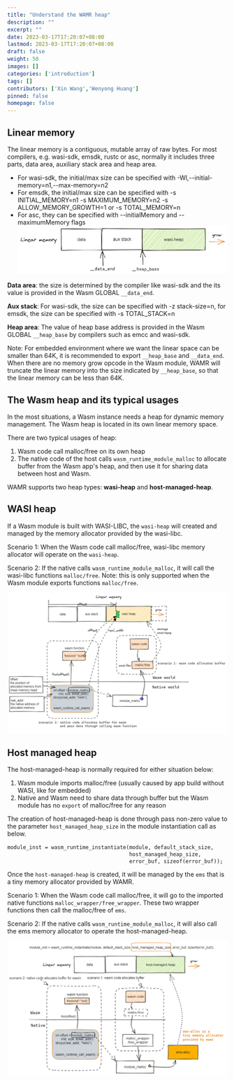 ```yaml
---
title: "Understand the WAMR heap"
description: ""
excerpt: ""
date: 2023-03-17T17:20:07+08:00
lastmod: 2023-03-17T17:20:07+08:00
draft: false
weight: 50
images: []
categories: ['introduction']
tags: []
contributors: ['Xin Wang','Wenyong Huang']
pinned: false
homepage: false
---
```


## Linear memory
The linear memory is a contiguous, mutable array of raw bytes. For most compilers, e.g. wasi-sdk, emsdk, rustc or asc, normally it includes three parts, data area, auxiliary stack area and heap area.
- For wasi-sdk, the initial/max size can be specified with -Wl,--initial-memory=n1,--max-memory=n2
- For emsdk, the initial/max size can be specified with -s INITIAL_MEMORY=n1 -s MAXIMUM_MEMORY=n2 -s ALLOW_MEMORY_GROWTH=1 or -s TOTAL_MEMORY=n
- For asc, they can be specified with --initialMemory and --maximumMemory flags  
![](linear_mem.excalidraw.png)

**Data area**: the size is determined by the compiler like wasi-sdk and the its value is provided in the Wasm GLOBAL `__data_end`.  

**Aux stack**: For wasi-sdk, the size can be specified with -z stack-size=n, for emsdk, the size can be specified with -s TOTAL_STACK=n  

**Heap area**: The value of heap base address is provided in the Wasm GLOBAL `__heap_base` by compilers such as emcc and wasi-sdk.    


Note: For embedded environment where we want the linear space can be smaller than 64K, it is recommended to export `__heap_base` and  `__data_end`. When there are no memory grow opcode in the Wasm module, WAMR will truncate the linear memory into the size indicated by `__heap_base`, so that the linear memory can be less than 64K.


## The Wasm heap and its typical usages

In the most situations, a Wasm instance needs a heap for dynamic memory management. The Wasm heap is located in its own linear memory space.  

There are two typical usages of heap:
1. Wasm code call malloc/free on its own heap
2. The native code of the host calls `wasm_runtime_module_malloc` to allocate buffer from the Wasm app's heap, and then use it for sharing data between host and Wasm.  

WAMR supports two heap types: **wasi-heap** and **host-managed-heap**.

## WASI heap
If a Wasm module is built with WASI-LIBC, the `wasi-heap` will created and managed by the memory allocator provided by the wasi-libc.   

Scenario 1: When the Wasm code call malloc/free, wasi-libc memory allocator will operate on the `wasi-heap`.  

Scenario 2: If the native calls `wasm_runtime_module_malloc`, it will call the wasi-libc functions `malloc/free`. Note: this is only supported when the Wasm module exports functions `malloc/free`.  

![](wasi_libc.excalidraw.png)

## Host managed heap
The host-managed-heap is normally required for either situation below:
1. Wasm module imports malloc/free (usually caused by app build without WASI, like for embedded)
2. Native and Wasm need to share data through buffer but the Wasm module has no `export` of malloc/free for any reason  

The creation of host-managed-heap is done through pass non-zero value to the parameter `host_managed_heap_size` in the module instantiation call as below.
```
module_inst = wasm_runtime_instantiate(module, default_stack_size, 
                                       host_managed_heap_size, 
                                       error_buf, sizeof(error_buf));
```
Once the `host-managed-heap` is created, it will be managed by the `ems` that is a tiny memory allocator provided by WAMR.  

Scenario 1: When the Wasm code call malloc/free, it will go to the imported native functions `malloc_wrapper/free_wrapper`.  These two wrapper functions then call the malloc/free of `ems`. 

Scenario 2: If the native calls `wasm_runtime_module_malloc`, it will also call the ems memory allocator to operate the host-managed-heap.   


![](host_managed_heap.excalidraw.png)